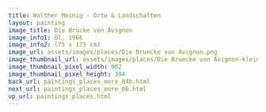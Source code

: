 ```yaml
---
title: Walther Meinig - Orte & Landschaften
layout: painting
image_title: Die Brücke von Avignon
image_info1: Öl, 1966
image_info2: (75 x 175 cm)
image_url: assets/images/places/Die Bruecke von Avignon.png
image_thumbnail_url: assets/images/places/Die Bruecke von Avignon-klein.png
image_thumbnail_pixel_width: 902
image_thumbnail_pixel_height: 394
back_url: paintings_places_more_04b.html
next_url: paintings_places_more_06.html
up_url: paintings_places.html
---
```


